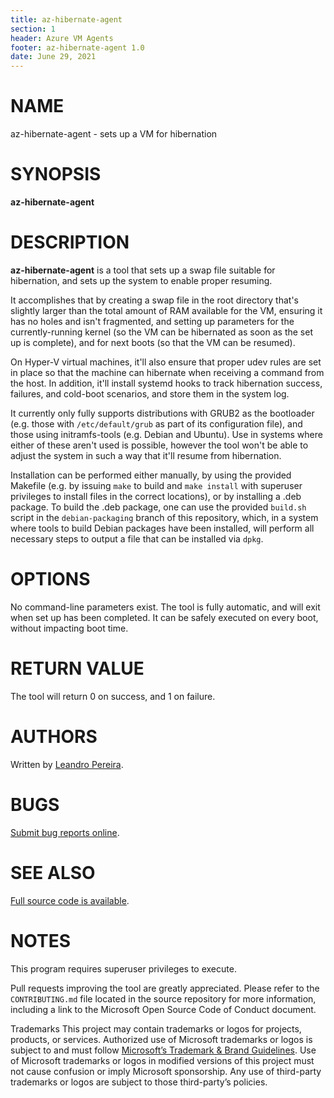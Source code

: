 ```yaml
---
title: az-hibernate-agent
section: 1
header: Azure VM Agents
footer: az-hibernate-agent 1.0
date: June 29, 2021
---
```



# NAME
az-hibernate-agent - sets up a VM for hibernation

# SYNOPSIS
**az-hibernate-agent**

# DESCRIPTION
**az-hibernate-agent** is a tool that sets up a swap file suitable for
hibernation, and sets up the system to enable proper resuming.

It accomplishes that by creating a swap file in the root directory that's slightly
larger than the total amount of RAM available for the VM, ensuring it has no holes
and isn't fragmented, and setting up parameters for the currently-running kernel
(so the VM can be hibernated as soon as the set up is complete), and for next boots
(so that the VM can be resumed).

On Hyper-V virtual machines, it'll also ensure that proper udev rules
are set in place so that the machine can hibernate when receiving a
command from the host.  In addition, it'll install systemd hooks to
track hibernation success, failures, and cold-boot scenarios, and store
them in the system log.

It currently only fully supports distributions with GRUB2 as the bootloader (e.g.
those with `/etc/default/grub` as part of its configuration file), and those using
initramfs-tools (e.g. Debian and Ubuntu).  Use in systems where either of these
aren't used is possible, however the tool won't be able to adjust the system in
such a way that it'll resume from hibernation.

Installation can be performed either manually, by using the provided Makefile
(e.g. by issuing `make` to build and `make install` with superuser privileges
to install files in the correct locations), or by installing a .deb package.  To
build the .deb package, one can use the provided `build.sh` script in the
`debian-packaging` branch of this repository, which, in a system where tools to
build Debian packages have been installed, will perform all necessary steps
to output a file that can be installed via `dpkg`.

# OPTIONS
No command-line parameters exist.  The tool is fully automatic, and
will exit when set up has been completed.
It can be safely executed on every boot, without impacting boot time.

# RETURN VALUE
The tool will return 0 on success, and 1 on failure.

# AUTHORS
Written by [Leandro Pereira](mailto:leandro.pereira@microsoft.com).

# BUGS
[Submit bug reports online](https://github.com/microsoft/az-hibernate-agent/issues).

# SEE ALSO
[Full source code is available](https://github.com/microsoft/az-hibernate-agent/).

# NOTES
This program requires superuser privileges to execute.

Pull requests improving the tool are greatly appreciated.  Please refer
to the `CONTRIBUTING.md` file located in the source repository for more
information, including a link to the Microsoft Open Source Code of
Conduct document.

Trademarks This project may contain trademarks or logos for projects,
products, or services.  Authorized use of Microsoft trademarks or logos is
subject to and must follow [Microsoft’s Trademark & Brand
Guidelines](https://www.microsoft.com/en-us/legal/intellectualproperty/trademarks/usage/general). 
Use of Microsoft trademarks or logos in modified versions of this project
must not cause confusion or imply Microsoft sponsorship.  Any use of
third-party trademarks or logos are subject to those third-party’s policies.
